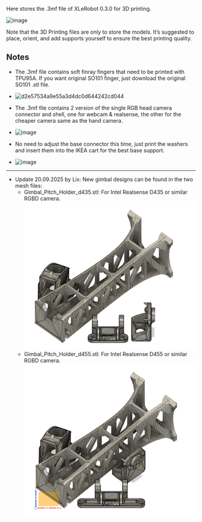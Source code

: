 Here stores the .3mf file of XLeRobot 0.3.0 for 3D printing.

<img width="1338" height="855" alt="image" src="https://github.com/user-attachments/assets/293de41b-8f79-49eb-af0a-822879e9b5a0" />

Note that the 3D Printing files are only to store the models. It’s suggested to place, orient, and add supports yourself to ensure the best printing quality.


## Notes

- The .3mf file contains soft finray fingers that need to be printed with TPU95A. If you want original SO101 finger, just download the original SO101 .stl file.
- ![d2e57534a9e55a3d4dc0d644242cd044](https://github.com/user-attachments/assets/8d095541-d98f-4af8-a43c-028baae0d375)
- The .3mf file contains 2 version of the single RGB head camera connector and shell, one for webcam & realsense, the other for the cheaper camera same as the hand camera.
- <img width="947" height="593" alt="image" src="https://github.com/user-attachments/assets/73f357b1-dc40-437a-9cc6-d4a4dc2f5435" />

- No need to adjust the base connector this time, just print the washers and insert them into the IKEA cart for the best base support.
- <img width="1242" height="696" alt="image" src="https://github.com/user-attachments/assets/e603a529-0690-4ce0-8d3b-381af0c86155" />

---

- Update 20.09.2025 by Lix: New gimbal designs can be found in the two mesh files:
    - Gimbal_Pitch_Holder_d435.stl: For Intel Realsense D435 or similar RGBD camera.
    ![d435](./Screenshot_Gimbal_mesh_all_d435.png)
    - Gimbal_Pitch_Holder_d455.stl: For Intel Realsense D455 or similar RGBD camera.
    ![d455](./Screenshot_Gimbal_mesh_all_d455.png)